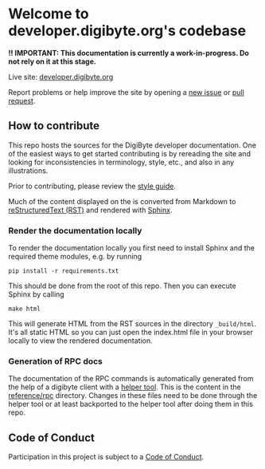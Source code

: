 # Welcome to developer.digibyte.org's codebase


**!! IMPORTANT: This documentation is currently a work-in-progress. Do not rely on it at this stage.**


Live site: [developer.digibyte.org](https://developer.digibyte.org)

Report problems or help improve the site by opening a [new
issue](https://github.com/saltedlolly/developer.digibyte.org/issues) or [pull
request](https://github.com/saltedlolly/developer.digibyte.org/compare).

## How to contribute

This repo hosts the sources for the DigiByte developer documentation. One of the
easiest ways to get started contributing is by rereading the site and looking for
inconsistencies in terminology, style, etc., and also in any illustrations.

Prior to contributing, please review the [style
guide](https://github.com/saltedlolly/developer.digibyte.org/tree/master/docs/style-guide.md).

Much of the content displayed on the is converted from Markdown to
[reStructuredText (RST)](http://docutils.sourceforge.net/rst.html) and rendered
with [Sphinx](http://www.sphinx-doc.org).

### Render the documentation locally

To render the documentation locally you first need to install Sphinx and the
required theme modules, e.g. by running

    pip install -r requirements.txt

This should be done from the root of this repo. Then you can execute Sphinx by calling

    make html

This will generate HTML from the RST sources in the directory `_build/html`.
It's all static HTML so you can just open the index.html file in your browser
locally to view the rendered documentation.

### Generation of RPC docs

The documentation of the RPC commands is automatically generated from the help
of a digibyte client with a [helper
tool](https://github.com/saltedlolly/developer.digibyte.org/tree/master/helpers/rpc).
This is the content in the [reference/rpc](reference/rpc) directory. Changes in
these files need to be done through the helper tool or at least backported to
the helper tool after doing them in this repo.

## Code of Conduct

Participation in this project is subject to a [Code of
Conduct](https://github.com/saltedlolly/developer.digibyte.org/blob/master/CODE_OF_CONDUCT.md).
